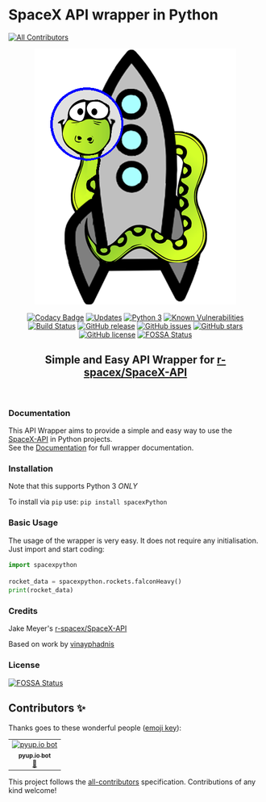 # SpaceX API wrapper in Python
[![All Contributors](https://img.shields.io/badge/all_contributors-1-orange.svg?style=flat-square)](#contributors)
<div align="center">
<img src="https://github.com/alshapton/SpacePY-X/blob/master/pyrocket.png">

[![Codacy Badge](https://api.codacy.com/project/badge/Grade/c8b036f596d2471a9ce4c4e78bf9a3f3)](https://app.codacy.com/app/alshapton/SpacePY-X?utm_source=github.com&utm_medium=referral&utm_content=alshapton/SpacePY-X&utm_campaign=Badge_Grade_Settings)
[![Updates](https://pyup.io/repos/github/alshapton/SpacePY-X/shield.svg)](https://pyup.io/repos/github/alshapton/SpacePY-X/)
[![Python 3](https://pyup.io/repos/github/alshapton/SpacePY-X/python-3-shield.svg)](https://pyup.io/repos/github/alshapton/SpacePY-X/)
[![Known Vulnerabilities](https://snyk.io//test/github/alshapton/SpacePY-X/badge.svg?targetFile=requirements.txt)](https://snyk.io//test/github/alshapton/SpacePY-X?targetFile=requirements.txt)
[![Build Status](https://travis-ci.com/alshapton/SpacePY-X.svg?branch=master)](https://travis-ci.com/alshapton/SpacePY-X)
[![GitHub release](https://img.shields.io/github/release/alshapton/SpacePY-X.svg)](https://github.com/alshapton/SpacePY-X/releases)
[![GitHub issues](https://img.shields.io/github/issues/alshapton/SpacePY-X.svg)](https://github.com/alshapton/SpacePY-X/issues)
[![GitHub stars](https://img.shields.io/github/stars/alshapton/SpacePY-X.svg)](https://github.com/alshapton/SpacePY-X/stargazers)
[![GitHub license](https://img.shields.io/github/license/alshapton/SpacePY-X.svg)](https://github.com/alshapton/SpacePY-X)
[![FOSSA Status](https://app.fossa.io/api/projects/git%2Bgithub.com%2Falshapton%2FSpacePY-X.svg?type=shield)](https://app.fossa.io/projects/git%2Bgithub.com%2Falshapton%2FSpacePY-X?ref=badge_shield)

## Simple and Easy API Wrapper for [r-spacex/SpaceX-API](https://github.com/r-spacex/SpaceX-API)

<br>

</div>

### Documentation
This API Wrapper aims to provide a simple and easy way to use the [SpaceX-API](https://github.com/r-spacex/SpaceX-API) in Python projects.
<br>
See the [Documentation](https://spacepy-x.readthedocs.io/en/master/) for full wrapper documentation.

### Installation
Note that this supports Python 3 *ONLY*

To install via `pip` use:
`pip install spacexPython`

### Basic Usage
The usage of the wrapper is very easy. It does not require any initialisation. Just import and start coding:
```python
import spacexpython

rocket_data = spacexpython.rockets.falconHeavy()
print(rocket_data)
```

### Credits
Jake Meyer's [r-spacex/SpaceX-API](https://github.com/r-spacex/SpaceX-API)

Based on work by [vinayphadnis](https://github.com/vinayphadnis/SpaceX-Python.git)

### License
[![FOSSA Status](https://app.fossa.io/api/projects/git%2Bgithub.com%2Falshapton%2FSpacePY-X.svg?type=large)](https://app.fossa.io/projects/git%2Bgithub.com%2Falshapton%2FSpacePY-X?ref=badge_large)
## Contributors ✨

Thanks goes to these wonderful people ([emoji key](https://allcontributors.org/docs/en/emoji-key)):

<!-- ALL-CONTRIBUTORS-LIST:START - Do not remove or modify this section -->
<!-- prettier-ignore -->
<table>
  <tr>
    <td align="center"><a href="https://pyup.io"><img src="https://avatars0.githubusercontent.com/u/16239342?v=4" width="100px;" alt="pyup.io bot"/><br /><sub><b>pyup.io bot</b></sub></a><br /><a href="#review-pyup-bot" title="Reviewed Pull Requests">👀</a></td>
  </tr>
</table>

<!-- ALL-CONTRIBUTORS-LIST:END -->

This project follows the [all-contributors](https://github.com/all-contributors/all-contributors) specification. Contributions of any kind welcome!